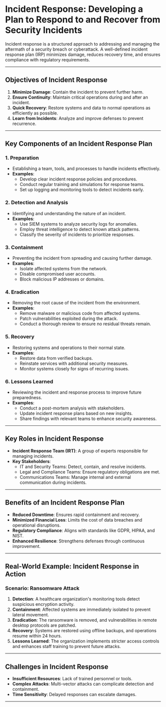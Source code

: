 # Incident Response: Developing a Plan to Respond to and Recover from Security Incidents

Incident response is a structured approach to addressing and managing the aftermath of a security breach or cyberattack. A well-defined incident response plan (IRP) minimizes damage, reduces recovery time, and ensures compliance with regulatory requirements.

---

## Objectives of Incident Response

1. **Minimize Damage**: Contain the incident to prevent further harm.
2. **Ensure Continuity**: Maintain critical operations during and after an incident.
3. **Quick Recovery**: Restore systems and data to normal operations as efficiently as possible.
4. **Learn from Incidents**: Analyze and improve defenses to prevent recurrence.

---

## Key Components of an Incident Response Plan

### 1. **Preparation**
   - Establishing a team, tools, and processes to handle incidents effectively.
   - **Examples**:
     - Develop clear incident response policies and procedures.
     - Conduct regular training and simulations for response teams.
     - Set up logging and monitoring tools to detect incidents early.

### 2. **Detection and Analysis**
   - Identifying and understanding the nature of an incident.
   - **Examples**:
     - Use SIEM systems to analyze security logs for anomalies.
     - Employ threat intelligence to detect known attack patterns.
     - Classify the severity of incidents to prioritize responses.

### 3. **Containment**
   - Preventing the incident from spreading and causing further damage.
   - **Examples**:
     - Isolate affected systems from the network.
     - Disable compromised user accounts.
     - Block malicious IP addresses or domains.

### 4. **Eradication**
   - Removing the root cause of the incident from the environment.
   - **Examples**:
     - Remove malware or malicious code from affected systems.
     - Patch vulnerabilities exploited during the attack.
     - Conduct a thorough review to ensure no residual threats remain.

### 5. **Recovery**
   - Restoring systems and operations to their normal state.
   - **Examples**:
     - Restore data from verified backups.
     - Reinstate services with additional security measures.
     - Monitor systems closely for signs of recurring issues.

### 6. **Lessons Learned**
   - Reviewing the incident and response process to improve future preparedness.
   - **Examples**:
     - Conduct a post-mortem analysis with stakeholders.
     - Update incident response plans based on new insights.
     - Share findings with relevant teams to enhance security awareness.

---

## Key Roles in Incident Response
- **Incident Response Team (IRT)**: A group of experts responsible for managing incidents.
- **Key Stakeholders**:
  - IT and Security Teams: Detect, contain, and resolve incidents.
  - Legal and Compliance Teams: Ensure regulatory obligations are met.
  - Communications Teams: Manage internal and external communication during incidents.

---

## Benefits of an Incident Response Plan
- **Reduced Downtime**: Ensures rapid containment and recovery.
- **Minimized Financial Loss**: Limits the cost of data breaches and operational disruptions.
- **Regulatory Compliance**: Aligns with standards like GDPR, HIPAA, and NIST.
- **Enhanced Resilience**: Strengthens defenses through continuous improvement.

---

## Real-World Example: Incident Response in Action

### Scenario: Ransomware Attack
1. **Detection**: A healthcare organization's monitoring tools detect suspicious encryption activity.
2. **Containment**: Affected systems are immediately isolated to prevent lateral movement.
3. **Eradication**: The ransomware is removed, and vulnerabilities in remote desktop protocols are patched.
4. **Recovery**: Systems are restored using offline backups, and operations resume within 24 hours.
5. **Lessons Learned**: The organization implements stricter access controls and enhances staff training to prevent future attacks.

---

## Challenges in Incident Response
- **Insufficient Resources**: Lack of trained personnel or tools.
- **Complex Attacks**: Multi-vector attacks can complicate detection and containment.
- **Time Sensitivity**: Delayed responses can escalate damages.

---
